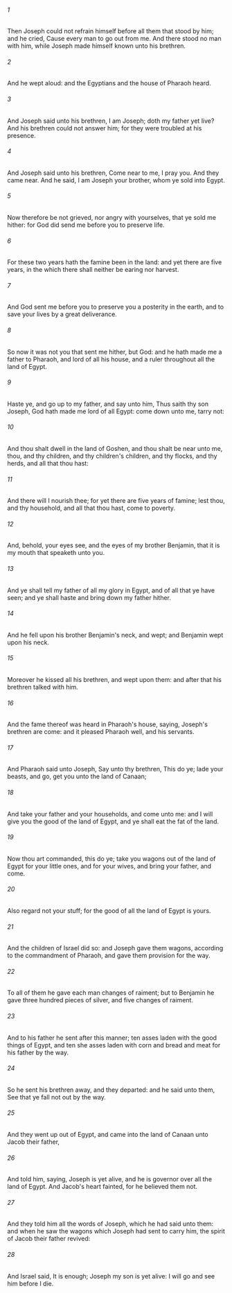 ###### 1
Then Joseph could not refrain himself before all them that stood by him; and he cried, Cause every man to go out from me. And there stood no man with him, while Joseph made himself known unto his brethren.

###### 2
And he wept aloud: and the Egyptians and the house of Pharaoh heard.

###### 3
And Joseph said unto his brethren, I am Joseph; doth my father yet live? And his brethren could not answer him; for they were troubled at his presence.

###### 4
And Joseph said unto his brethren, Come near to me, I pray you. And they came near. And he said, I am Joseph your brother, whom ye sold into Egypt.

###### 5
Now therefore be not grieved, nor angry with yourselves, that ye sold me hither: for God did send me before you to preserve life.

###### 6
For these two years hath the famine been in the land: and yet there are five years, in the which there shall neither be earing nor harvest.

###### 7
And God sent me before you to preserve you a posterity in the earth, and to save your lives by a great deliverance.

###### 8
So now it was not you that sent me hither, but God: and he hath made me a father to Pharaoh, and lord of all his house, and a ruler throughout all the land of Egypt.

###### 9
Haste ye, and go up to my father, and say unto him, Thus saith thy son Joseph, God hath made me lord of all Egypt: come down unto me, tarry not:

###### 10
And thou shalt dwell in the land of Goshen, and thou shalt be near unto me, thou, and thy children, and thy children's children, and thy flocks, and thy herds, and all that thou hast:

###### 11
And there will I nourish thee; for yet there are five years of famine; lest thou, and thy household, and all that thou hast, come to poverty.

###### 12
And, behold, your eyes see, and the eyes of my brother Benjamin, that it is my mouth that speaketh unto you.

###### 13
And ye shall tell my father of all my glory in Egypt, and of all that ye have seen; and ye shall haste and bring down my father hither.

###### 14
And he fell upon his brother Benjamin's neck, and wept; and Benjamin wept upon his neck.

###### 15
Moreover he kissed all his brethren, and wept upon them: and after that his brethren talked with him.

###### 16
And the fame thereof was heard in Pharaoh's house, saying, Joseph's brethren are come: and it pleased Pharaoh well, and his servants.

###### 17
And Pharaoh said unto Joseph, Say unto thy brethren, This do ye; lade your beasts, and go, get you unto the land of Canaan;

###### 18
And take your father and your households, and come unto me: and I will give you the good of the land of Egypt, and ye shall eat the fat of the land.

###### 19
Now thou art commanded, this do ye; take you wagons out of the land of Egypt for your little ones, and for your wives, and bring your father, and come.

###### 20
Also regard not your stuff; for the good of all the land of Egypt is yours.

###### 21
And the children of Israel did so: and Joseph gave them wagons, according to the commandment of Pharaoh, and gave them provision for the way.

###### 22
To all of them he gave each man changes of raiment; but to Benjamin he gave three hundred pieces of silver, and five changes of raiment.

###### 23
And to his father he sent after this manner; ten asses laden with the good things of Egypt, and ten she asses laden with corn and bread and meat for his father by the way.

###### 24
So he sent his brethren away, and they departed: and he said unto them, See that ye fall not out by the way.

###### 25
And they went up out of Egypt, and came into the land of Canaan unto Jacob their father,

###### 26
And told him, saying, Joseph is yet alive, and he is governor over all the land of Egypt. And Jacob's heart fainted, for he believed them not.

###### 27
And they told him all the words of Joseph, which he had said unto them: and when he saw the wagons which Joseph had sent to carry him, the spirit of Jacob their father revived:

###### 28
And Israel said, It is enough; Joseph my son is yet alive: I will go and see him before I die.

